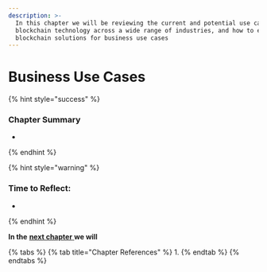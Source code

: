```yaml
---
description: >-
  In this chapter we will be reviewing the current and potential use cases for
  blockchain technology across a wide range of industries, and how to evaluate
  blockchain solutions for business use cases
---
```


# Business Use Cases

{% hint style="success" %}
### **Chapter Summary**

* 
{% endhint %}

{% hint style="warning" %}
### **Time to Reflect:**

* 
{% endhint %}

**In the** [**next chapter** ](https://learn.accrubit.com/blockchain-for-business/business-use-cases)**we will** 

{% tabs %}
{% tab title="Chapter References" %}
1. 
{% endtab %}
{% endtabs %}

